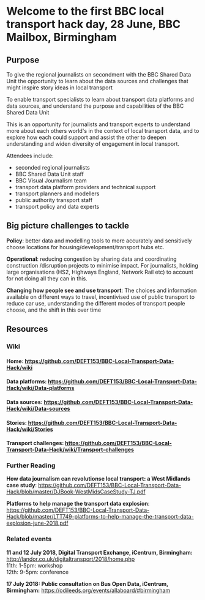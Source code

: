 # Welcome to the first BBC local transport hack day, 28 June, BBC Mailbox, Birmingham

## Purpose  
To give the regional journalists on secondment with the BBC Shared Data Unit the opportunity to learn about the data sources and challenges that might inspire story ideas in local transport

To enable transport specialists to learn about transport data platforms and data sources, and understand the purpose and capabilities of the BBC Shared Data Unit

This is an opportunity for journalists and transport experts to understand more about each others world's in the context of local transport data, and to explore how each could support and assist the other to deepen understanding and widen diversity of engagement in local transport.

Attendees include:
* seconded regional journalists 
* BBC Shared Data Unit staff 
* BBC Visual Journalism team
* transport data platform providers and technical support
* transport planners and modellers
* public authority transport staff
* transport policy and data experts 

## Big picture challenges to tackle
**Policy**: better data and modelling tools to more accurately and sensitively choose locations for housing/development/transport hubs etc.  

**Operational**: reducing congestion by sharing data and coordinating construction /disruption projects to minimise impact.  For journalists, holding large organisations (HS2, Highways England, Network Rail etc) to account for not doing all they can in this.  

**Changing how people see and use transport**: 
The choices and information available on different ways to travel, incentivised use of public transport to reduce car use, understanding the different modes of transport people choose, and the shift in this over time 

## Resources
### Wiki
#### Home: https://github.com/DEFT153/BBC-Local-Transport-Data-Hack/wiki
#### Data platforms: https://github.com/DEFT153/BBC-Local-Transport-Data-Hack/wiki/Data-platforms
#### Data sources: https://github.com/DEFT153/BBC-Local-Transport-Data-Hack/wiki/Data-sources
#### Stories: https://github.com/DEFT153/BBC-Local-Transport-Data-Hack/wiki/Stories
#### Transport challenges: https://github.com/DEFT153/BBC-Local-Transport-Data-Hack/wiki/Transport-challenges

### Further Reading
**How data journalism can revolutionse local transport: a West Midlands case study**: https://github.com/DEFT153/BBC-Local-Transport-Data-Hack/blob/master/DJBook-WestMidsCaseStudy-TJ.pdf  

**Platforms to help manage the transport data explosion**: https://github.com/DEFT153/BBC-Local-Transport-Data-Hack/blob/master/LTT749-platforms-to-help-manage-the-transport-data-explosion-june-2018.pdf 

### Related events
**11 and 12 July 2018, Digital Transport Exchange, iCentrum, Birmingham:** http://landor.co.uk/digitaltransport/2018/home.php  
11th: 1-5pm: workshop    
12th: 9-5pm: conference

**17 July 2018: Public consultation on Bus Open Data, iCentrum, Birmingham:** https://odileeds.org/events/allaboard/#birmingham 

